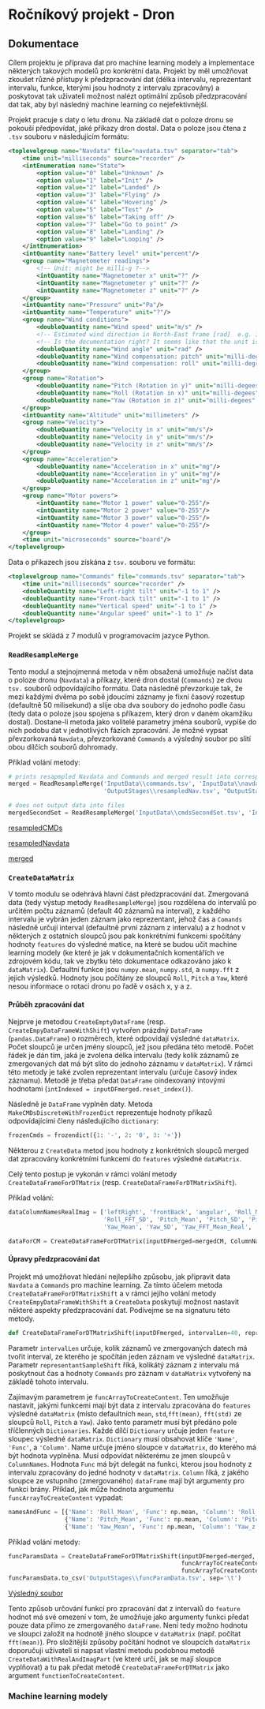 # Ročníkový projekt - Dron

## Dokumentace

Cílem projektu je příprava dat pro machine learning modely a  implementace některých takových modelů pro konkrétní data. Projekt by měl umožňovat zkoušet různé přístupy k předzpracování dat (délka intervalu, reprezentant intervalu, funkce, kterými jsou hodnoty z intervalu zpracovány) a poskytovat tak uživateli možnost nalézt optimální způsob předzpracování dat tak, aby byl následný machine learning co nejefektivnější.

Projekt pracuje s daty o letu dronu. Na základě dat o poloze dronu se pokouší předpovídat, jaké příkazy dron dostal. Data o poloze jsou čtena z `.tsv` souboru v následujícím formátu:

```xml
<toplevelgroup name="Navdata" file="navdata.tsv" separator="tab">
    <time unit="milliseconds" source="recorder" />
    <intEnumeration name="State">
        <option value="0" label="Unknown" />
        <option value="1" label="Init" />
        <option value="2" label="Landed" />
        <option value="3" label="Flying" />
        <option value="4" label="Hovering" />
        <option value="5" label="Test" />
        <option value="6" label="Taking off" />
        <option value="7" label="Go to point" />
        <option value="8" label="Landing" />
        <option value="9" label="Looping" />
    </intEnumeration>
    <intQuantity name="Battery level" unit="percent"/>
    <group name="Magnetometer readings">
        <!-- Unit: might be milli-g ?-->
        <intQuantity name="Magnetometer x" unit="?" />
        <intQuantity name="Magnetometer y" unit="?" />
        <intQuantity name="Magnetometer z" unit="?" />
    </group>
    <intQuantity name="Pressure" unit="Pa"/>
    <intQuantity name="Temperature" unit="?"/>
    <group name="Wind conditions">
        <doubleQuantity name="Wind speed" unit="m/s" />
        <!-- Estimated wind direction in North-East frame [rad]  e.g. if wind_angle is pi/4, wind is from South-West to North-East -->
        <!-- Is the documentation right? It seems like that the unit is in fact degrees. -->
        <doubleQuantity name="Wind angle" unit="rad" />
        <doubleQuantity name="Wind compensation: pitch" unit="milli-degrees" />
        <doubleQuantity name="Wind compensation: roll" unit="milli-degrees" />
    </group>
    <group name="Rotation">
        <doubleQuantity name="Pitch (Rotation in y)" unit="milli-degees" />
        <doubleQuantity name="Roll (Rotation in x)" unit="milli-degees" />
        <doubleQuantity name="Yaw (Rotation in z)" unit="milli-degees" />
    </group>
    <intQuantity name="Altitude" unit="millimeters" />
    <group name="Velocity">
        <doubleQuantity name="Velocity in x" unit="mm/s"/>
        <doubleQuantity name="Velocity in y" unit="mm/s"/>
        <doubleQuantity name="Velocity in z" unit="mm/s"/>
    </group>
    <group name="Acceleration">
        <doubleQuantity name="Acceleration in x" unit="mg"/>
        <doubleQuantity name="Acceleration in y" unit="mg"/>
        <doubleQuantity name="Acceleration in z" unit="mg"/>
    </group>
    <group name="Motor powers">
        <intQuantity name="Motor 1 power" value="0-255"/>
        <intQuantity name="Motor 2 power" value="0-255"/>
        <intQuantity name="Motor 3 power" value="0-255"/>
        <intQuantity name="Motor 4 power" value="0-255"/>
    </group>
    <time unit="microseconds" source="board"/>
</toplevelgroup>
```

Data o příkazech jsou získána z `tsv.` souboru ve formátu:

```xml
<toplevelgroup name="Commands" file="commands.tsv" separator="tab">
    <time unit="milliseconds" source="recorder" />
    <doubleQuantity name="Left-right tilt" unit="-1 to 1" />
    <doubleQuantity name="Front-back tilt" unit="-1 to 1" />
    <doubleQuantity name="Vertical speed" unit="-1 to 1" />
    <doubleQuantity name="Angular speed" unit="-1 to 1" />
</toplevelgroup>
```

Projekt se skládá z 7 modulů v programovacím jazyce Python.

### `ReadResampleMerge`

Tento modul a stejnojmenná metoda v něm obsažená umožňuje načíst data o poloze dronu (`Navdata`) a příkazy, které dron dostal (`Commands`) ze  dvou  `tsv.` souborů odpovídajícího formátu. Data následně převzorkuje tak, že mezi každými dvěma po sobě jdoucími záznamy je fixní časový rozestup (defaultně 50 milisekund) a slije oba dva soubory do jednoho podle času (tedy data o poloze jsou spojena s příkazem, který dron v daném okamžiku dostal). Dostane-li metoda jako volitelé parametry jména souborů, vypíše do nich podobu dat v jednotlivých fázích zpracování. Je možné vypsat převzorkovaná `Navdata`, převzorkované `Commands` a výsledný soubor po slití obou dílčích souborů dohromady.

Příklad volání metody:

```python
# prints resapmpled Navdata and Commands and merged result into corresponding files
merged = ReadResampleMerge('InputData\\commands.tsv', 'InputData\\navdata.tsv', '50ms', 'OutputStages\\resampledCmds.tsv',
                           'OutputStages\\resampledNav.tsv', "OutputStages\\mergedResampled.tsv")

# does not output data into files
mergedSecondSet = ReadResampleMerge('InputData\\cmdsSecondSet.tsv', 'InputData\\navdataSecondSetTABS.tsv', '50ms')
```

[resampledCMDs](https://github.com/prusovak2/Drone/blob/master/OutputStages/resampledCmds.tsv)

[resampledNavdata](https://github.com/prusovak2/Drone/blob/master/OutputStages/resampledNav.tsv)

[merged](https://github.com/prusovak2/Drone/blob/master/OutputStages/mergedResampled.tsv)

### `CreateDataMatrix`

V tomto modulu se odehrává hlavní část předzpracování dat. Zmergovaná data (tedy výstup metody `ReadResampleMerge`) jsou rozdělena do intervalů po určitém počtu záznamů  (default 40 záznamů na interval), z každého intervalu je vybrán jeden záznam jako reprezentant, jehož čas a `Comands` následně určují interval (defaultně první záznam z intervalu) a z hodnot v některých z ostatních sloupců jsou  pak konkrétními funkcemi spočítány hodnoty `features` do výsledné matice, na které se budou učit machine learning modely (ke které je jak v dokumentačních komentářích ve zdrojovém kódu, tak ve zbytku této dokumentace odkazováno jako k `dataMatrix`). Defaultní funkce jsou `numpy.mean`, `numpy.std`, a `numpy.fft` z jejich výsledků. Hodnoty jsou počítány ze sloupců `Roll`, `Pitch` a `Yaw`, které nesou informace o rotaci dronu po řadě v osách x, y a z. 

#### Průběh zpracování dat

Nejprve je metodou `CreateEmptyDataFrame` (resp. `CreateEmpyDataFrameWithShift`) vytvořen prázdný `DataFrame` (`pandas.DataFrame`) o rozměrech, které odpovídají výsledné `dataMatrix`. Počet sloupců je určen jmény sloupců, jež jsou předána této metodě. Počet řádek je dán tím, jaká je zvolena délka intervalu (tedy kolik záznamů ze zmergovaných dat má být slito do jednoho záznamu v `dataMatrix`). V rámci této metody je také zvolen reprezentant intervalu (určuje časový index záznamu). Metodě je třeba předat `DataFrame` oindexovaný intovými hodnotami (`intIndexed = inputDFmerged.reset_index()`).

Následně je `DataFrame` vyplněn daty. Metoda `MakeCMDsDiscreteWithFrozenDict` reprezentuje hodnoty příkazů odpovídajícími členy následujícího `dictionary`:

 ```python
frozenCmds = frozendict({1: '-', 2: '0', 3: '+'})
 ```

Některou z `CreateData` metod jsou hodnoty z konkrétních sloupců merged dat zpracovány konkrétními funkcemi do `features` výsledné `dataMatrix`.

Celý tento postup je vykonán v rámci volání metody `CreateDataFrameForDTMatrix` (resp. `CreateDataFrameForDTMatrixShift`).

Příklad volání:

```python
dataColumnNamesRealImag = ['leftRight', 'frontBack', 'angular', 'Roll_Mean', 'Roll_SD', 'Roll_FFT_Mean_Real', 'Roll_FFT_Mean_Imag',
                           'Roll_FFT_SD', 'Pitch_Mean', 'Pitch_SD', 'Pitch_FFT_Mean_Real', 'Pitch_FFT_Mean_Imag', 'Pitch_FFT_SD',
                           'Yaw_Mean', 'Yaw_SD', 'Yaw_FFT_Mean_Real', 'Yaw_FFT_Mean_Imag', 'Yaw_FFT_SD']

dataForCM = CreateDataFrameForDTMatrix(inputDFmerged=mergedCM, ColumnNames=dataColumnNamesRealImag, intervalLen=40)
```

#### Úpravy předzpracování dat

Projekt má umožňovat hledání nejlepšího způsobu, jak připravit data `Navdata` a `Commands` pro machine learning. Za tímto účelem metoda `CreateDataFrameForDTMatrixShift` a v rámci jejího volání metody `CreateEmpyDataFrameWithShift` a `CreateData` poskytují možnost nastavit některé aspekty předzpracování dat. Podívejme se na signaturu této metody.

```python
def CreateDataFrameForDTMatrixShift(inputDFmerged, intervalLen=40, representantSampleShift=0, funcArrayToCreateContent=None, ColumnNames=None):
```

Parametr `intervalLen` určuje, kolik záznamů ve zmergovaných datech má tvořit interval, ze kterého je spočítán jeden záznam ve výsledné `dataMatrix`. Parametr `representantSampleShift` říká, kolikátý záznam z intervalu má poskytnout čas a hodnoty `Commands` pro záznam v `dataMatrix` vytvořený na základě tohoto intervalu. 

Zajímavým parametrem je `funcArrayToCreateContent`. Ten umožňuje nastavit, jakými funkcemi mají být data z intervalu zpracována do `features` výsledné `dataMatrix` (místo defaultních `mean`, `std`,`fft(mean)`, `fft(std)` ze sloupců `Roll`, `Pitch` a `Yaw`). Jako tento parametr musí být předáno pole tříčlenných `Dictionaries`. Každé dílčí `Dictionary` určuje jeden `feature` sloupec výsledné `dataMatrix`. `Dictionary` musí obsahovat klíče `'Name'`, `'Func'`, a  `'Column'`. Name určuje jméno sloupce v `dataMatrix`, do kterého má být hodnota vyplněna. Musí odpovídat některému ze jmen sloupců v `ColumnNames`. Hodnota `Func` má být delegát na funkci, kterou jsou hodnoty z intervalu zpracovány do jedné hodnoty v `dataMatrix`. `Column` říká, z jakého sloupce ze vstupního (zmergovaného) `dataFrame` mají být argumenty pro funkci brány.
Příklad, jak může hodnota argumentu `funcArrayToCreateContent` vypadat:

```python
namesAndFunc = [{'Name': 'Roll_Mean', 'Func': np.mean, 'Column': 'Roll_x'}, {'Name': 'Roll_SD', 'Func': np.std, 'Column': 'Roll_x'},
                {'Name': 'Pitch_Mean', 'Func': np.mean, 'Column': 'Pitch_y'}, {'Name': 'Pitch_SD', 'Func': np.std, 'Column': 'Pitch_y'},
                {'Name': 'Yaw_Mean', 'Func': np.mean, 'Column': 'Yaw_z'}, {'Name': 'Yaw_SD', 'Func': np.std, 'Column': 'Yaw_z'}]
```

Příklad volání metody:

```python
funcParamsData = CreateDataFrameForDTMatrixShift(inputDFmerged=merged, intervalLen=40, representantSampleShift=0,
                                                 funcArrayToCreateContent=namesAndFunc, ColumnNames=dataColumnNamesFucParams)
                                                 funcArrayToCreateContent=namesAndFunc, ColumnNames=dataColumnNamesFucParams)
funcParamsData.to_csv('OutputStages\\funcParamData.tsv', sep='\t')
```

[Výsledný soubor](https://github.com/prusovak2/Drone/blob/master/OutputStages/funcParamData.tsv)

Tento způsob určování funkcí pro zpracování dat z intervalů do `feature` hodnot má své omezení v tom, že umožňuje jako argumenty funkci předat pouze data přímo ze zmergovaného `dataFrame`. Není tedy možno hodnotu ve sloupci založit na hodnotě jiného sloupce v `dataMatrix` (např. počítat `fft(mean)`). Pro složitější způsoby počítání hodnot ve sloupcích `dataMatrix` doporučuji uživateli si napsat vlastní metodu podobnou metodě `CreateDataWithRealAndImagPart` (ve které určí, jak se mají sloupce vyplňovat) a tu pak předat metodě `CreateDataFrameForDTMatrix` jako argument `functionToCreateContent`.

### Machine learning modely

 